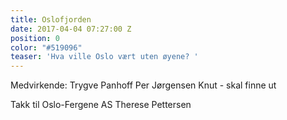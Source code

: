 ```yaml
---
title: Oslofjorden
date: 2017-04-04 07:27:00 Z
position: 0
color: "#519096"
teaser: 'Hva ville Oslo vært uten øyene? '
---
```




Medvirkende: 
Trygve Panhoff 
Per Jørgensen 
Knut - skal finne ut

Takk til
Oslo-Fergene AS
Therese Pettersen 